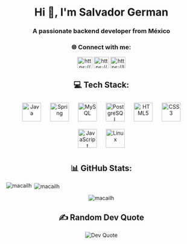 <h1 align="center">Hi 👋, I'm Salvador German</h1>
<h3 align="center">A passionate backend developer from México</h3>

<h3 align="center">🌐 Connect with me:</h3>
<p align="center">
<a href="https://www.linkedin.com/in/salvador-german/" target="_blank"><img align="center" src="https://raw.githubusercontent.com/rahuldkjain/github-profile-readme-generator/master/src/images/icons/Social/linked-in-alt.svg" alt="https://www.linkedin.com/in/salvador-german/" height="30" width="40" /></a>
<a href="https://www.hackerrank.com/germansalvadore" target="_blank"><img align="center" src="https://raw.githubusercontent.com/rahuldkjain/github-profile-readme-generator/master/src/images/icons/Social/hackerrank.svg" alt="https://www.hackerrank.com/germansalvadore" height="30" width="40" /></a>
<a href="https://leetcode.com/macailh/" target="_blank"><img align="center" src="https://raw.githubusercontent.com/rahuldkjain/github-profile-readme-generator/master/src/images/icons/Social/leet-code.svg" alt="https://leetcode.com/macailh/" height="30" width="40" /></a>
</p>

<h2 align="center">
💻 Tech Stack:
</h2>
<div align="center">  
<a href="https://www.java.com/" target="_blank"><img style="margin: 10px" src="https://profilinator.rishav.dev/skills-assets/java-original-wordmark.svg" alt="Java" height="50" /></a>  
<a href="https://docs.spring.io/spring-framework/docs/3.0.x/reference/expressions.html#:~:text=The%20Spring%20Expression%20Language%20(SpEL,and%20basic%20string%20templating%20functionality." target="_blank"><img style="margin: 10px" src="https://profilinator.rishav.dev/skills-assets/springio-icon.svg" alt="Spring" height="50" /></a>  
<a href="https://www.mysql.com/" target="_blank"><img style="margin: 10px" src="https://profilinator.rishav.dev/skills-assets/mysql-original-wordmark.svg" alt="MySQL" height="50" /></a>  
<a href="https://www.postgresql.org/" target="_blank"><img style="margin: 10px" src="https://profilinator.rishav.dev/skills-assets/postgresql-original-wordmark.svg" alt="PostgreSQL" height="50" /></a>  
<a href="https://en.wikipedia.org/wiki/HTML5" target="_blank"><img style="margin: 10px" src="https://profilinator.rishav.dev/skills-assets/html5-original-wordmark.svg" alt="HTML5" height="50" /></a>  
<a href="https://www.w3schools.com/css/" target="_blank"><img style="margin: 10px" src="https://profilinator.rishav.dev/skills-assets/css3-original-wordmark.svg" alt="CSS3" height="50" /></a>  
<a href="https://www.javascript.com/" target="_blank"><img style="margin: 10px" src="https://profilinator.rishav.dev/skills-assets/javascript-original.svg" alt="JavaScript" height="50" /></a>  
<a href="https://www.linux.org/" target="_blank"><img style="margin: 10px" src="https://profilinator.rishav.dev/skills-assets/linux-original.svg" alt="Linux" height="50" /></a>  
</div>


<h2 align="center">
 📊 GitHub Stats:
</h2>
<p><img align="left" src="https://github-readme-stats.vercel.app/api?username=macailh&theme=react&hide_border=true&include_all_commits=true&count_private=true" alt="macailh" /></p>

<p>&nbsp;<img align="center" src="https://github-readme-stats.vercel.app/api/top-langs/?username=macailh&theme=react&hide_border=true&include_all_commits=true&count_private=true&layout=compact" alt="macailh" /></p>
<p align="center">
<img align="center" src="https://github-readme-streak-stats.herokuapp.com/?user=macailh&theme=react&hide_border=true" alt="macailh" /></p>

<h2 align="center">
  ✍️ Random Dev Quote
</h2>
<p align="center">
<img src="https://quotes-github-readme.vercel.app/api?type=horizontal&theme=dark" alt="Dev Quote" />
</p>

